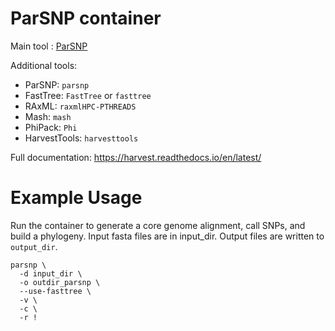 # ParSNP container

Main tool : [ParSNP](https://github.com/marbl/parsnp)

Additional tools:
- ParSNP: `parsnp`
- FastTree: `FastTree` or `fasttree`
- RAxML: `raxmlHPC-PTHREADS`
- Mash: `mash`
- PhiPack: `Phi`
- HarvestTools: `harvesttools`

Full documentation: https://harvest.readthedocs.io/en/latest/

# Example Usage

Run the container to generate a core genome alignment, call SNPs, and build a phylogeny. Input fasta files are in input_dir. Output files are written to `output_dir`.

```
parsnp \
  -d input_dir \
  -o outdir_parsnp \
  --use-fasttree \
  -v \
  -c \
  -r !
```
